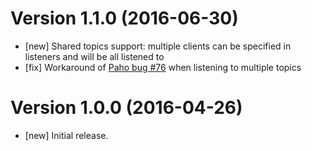 # Version 1.1.0 (2016-06-30)

* [new] Shared topics support: multiple clients can be specified in listeners and will be all listened to
* [fix] Workaround of [Paho bug #76](https://github.com/eclipse/paho.mqtt.java/issues/76) when listening to multiple topics

# Version 1.0.0 (2016-04-26)

* [new] Initial release.
